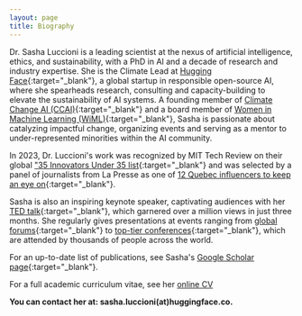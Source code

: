 ```yaml
---
layout: page
title: Biography
---
```


Dr. Sasha Luccioni is a leading scientist at the nexus of artificial intelligence, ethics, and sustainability, with a PhD in AI and a decade of research and industry expertise. She is the Climate Lead at [Hugging Face](https://huggingface.co/){:target="_blank"}, a global startup in responsible open-source AI, where she spearheads research, consulting and capacity-building to elevate the sustainability of AI systems. A founding member of [Climate Change AI (CCAI)](https://www.climatechange.ai/){:target="_blank"} and a board member of [Women in Machine Learning (WiML)](wimlworkshop.org/){:target="_blank"}, Sasha is passionate about catalyzing impactful change, organizing events and serving as a mentor to under-represented minorities within the AI community. 

In 2023, Dr. Luccioni's work was recognized by MIT Tech Review on their global ["35 Innovators Under 35 list](https://www.technologyreview.com/innovator/sasha-luccioni/){:target="_blank"} and was selected by a panel of journalists from La Presse as one of [12 Quebec influencers to keep an eye on](https://www.lapresse.ca/contexte/2023-11-26/sasha-luccioni-et-ravy-por/elles-n-ont-pas-peur-de-l-ia.php){:target="_blank"}. 

Sasha is also an inspiring keynote speaker, captivating audiences with her [TED talk](https://www.ted.com/talks/sasha_luccioni_ai_is_dangerous_but_not_for_the_reasons_you_think){:target="_blank"}, which garnered over a million views in just three months. She regularly gives presentations at events ranging from [global forums](https://www.youtube.com/watch?v=4l0z_lNSnes){:target="_blank"} to [top-tier conferences](https://www.youtube.com/watch?v=hewMMpo3mK0){:target="_blank"}, which are attended by thousands of people across the world.

For an up-to-date list of publications, see Sasha's [Google Scholar page](https://scholar.google.ca/citations?user=nP8cwkIAAAAJ){:target="_blank"}.

For a full academic curriculum vitae, see her [online CV](https://www.sashaluccioni.com/cv/)

**You can contact her at: sasha.luccioni(at)huggingface.co.**

